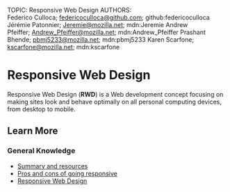 TOPIC: Responsive Web Design
AUTHORS: Federico Culloca; federicoculloca@github.com; github:federicoculloca
         Jérémie Patonnier; Jeremie@mozilla.net; mdn:Jeremie
         Andrew Pfeiffer; Andrew_Pfeiffer@mozilla.net; mdn:Andrew_Pfeiffer
         Prashant Bhende; pbmj5233@mozilla.net; mdn:pbmj5233
         Karen Scarfone; kscarfone@mozilla.net; mdn:kscarfone

# Responsive Web Design

Responsive Web Design (**RWD**) is a Web development concept focusing on making sites
look and behave optimally on all personal computing devices, from desktop to mobile.

## Learn More

### General Knowledge

- [Summary and resources](https://developer.mozilla.org/en-US/docs/Web_Development/Responsive_Web_design)
- [Pros and cons of going responsive](https://developer.mozilla.org/en-US/docs/Web_Development/Mobile/Responsive_design)
- [Responsive Web Design](http://msdn.microsoft.com/en-us/magazine/hh653584.aspx)

